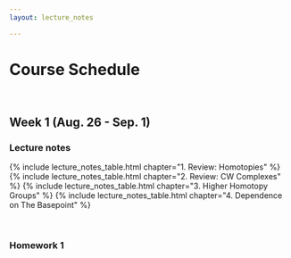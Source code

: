 ```yaml
---
layout: lecture_notes

---
```


# Course Schedule

<br/>

## Week 1 (Aug. 26 - Sep. 1)

### Lecture notes

{% include lecture_notes_table.html chapter="1. Review: Homotopies" %}
{% include lecture_notes_table.html chapter="2. Review: CW Complexes" %}
{% include lecture_notes_table.html chapter="3. Higher Homotopy Groups" %}
{% include lecture_notes_table.html chapter="4. Dependence on The Basepoint" %}



<br/>

### Homework 1



<br/>
<br/>
<br/>
<br/>
<br/>
<br/>